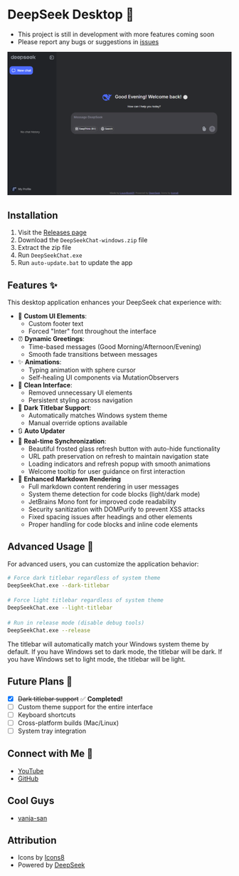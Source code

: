 # DeepSeek Desktop 🚀
- This project is still in development with more features coming soon
- Please report any bugs or suggestions in [issues](https://github.com/LousyBook94/DeepSeek-Desktop/issues)

![DeepSeek Desktop Preview](assets/preview.png)

## Installation
1. Visit the [Releases page](https://github.com/LousyBook94/DeepSeek-Desktop/releases)
2. Download the `DeepSeekChat-windows.zip` file
3. Extract the zip file
4. Run `DeepSeekChat.exe`
5. Run `auto-update.bat` to update the app

## Features ✨
This desktop application enhances your DeepSeek chat experience with:

- 🎨 **Custom UI Elements**:
  - Custom footer text
  - Forced "Inter" font throughout the interface
- ⏰ **Dynamic Greetings**:
  - Time-based messages (Good Morning/Afternoon/Evening)
  - Smooth fade transitions between messages
- ✨ **Animations**:
  - Typing animation with sphere cursor
  - Self-healing UI components via MutationObservers
- 🧹 **Clean Interface**:
  - Removed unnecessary UI elements
  - Persistent styling across navigation
- 🌙 **Dark Titlebar Support**:
  - Automatically matches Windows system theme
  - Manual override options available
- 🔃 **Auto Updater**
- 🔄 **Real-time Synchronization**:
  - Beautiful frosted glass refresh button with auto-hide functionality
  - URL path preservation on refresh to maintain navigation state
  - Loading indicators and refresh popup with smooth animations
  - Welcome tooltip for user guidance on first interaction
- 📝 **Enhanced Markdown Rendering**
  - Full markdown content rendering in user messages
  - System theme detection for code blocks (light/dark mode)
  - JetBrains Mono font for improved code readability
  - Security sanitization with DOMPurify to prevent XSS attacks
  - Fixed spacing issues after headings and other elements
  - Proper handling for code blocks and inline code elements

## Advanced Usage 🔧
For advanced users, you can customize the application behavior:

```bash
# Force dark titlebar regardless of system theme
DeepSeekChat.exe --dark-titlebar

# Force light titlebar regardless of system theme
DeepSeekChat.exe --light-titlebar

# Run in release mode (disable debug tools)
DeepSeekChat.exe --release
```

The titlebar will automatically match your Windows system theme by default. If you have Windows set to dark mode, the titlebar will be dark. If you have Windows set to light mode, the titlebar will be light.

## Future Plans 🔮
- [x] ~~Dark titlebar support~~ ✅ **Completed!**
- [ ] Custom theme support for the entire interface
- [ ] Keyboard shortcuts
- [ ] Cross-platform builds (Mac/Linux)
- [ ] System tray integration

## Connect with Me 👋
- [YouTube](https://youtube.com/@LousyBook01)
- [GitHub](https://github.com/LousyBook94)

## Cool Guys
- [vanja-san](https://github.com/vanja-san)

## Attribution
- Icons by [Icons8](https://icons8.com)
- Powered by [DeepSeek](https://deepseek.com)
